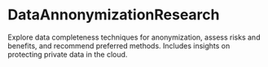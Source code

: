 # DataAnnonymizationResearch
Explore data completeness techniques for anonymization, assess risks and benefits, and recommend preferred methods. Includes insights on protecting private data in the cloud.
